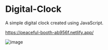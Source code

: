 # Digital-Clock
A simple digital clock created using JavaScript.

https://peaceful-booth-ab956f.netlify.app/

![image](https://user-images.githubusercontent.com/83343880/134786033-9cd79e8c-cfd7-4e92-8b17-4804b29a5196.png)
